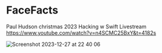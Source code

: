# FaceFacts
 Paul Hudson christmas 2023 Hacking w Swift Livestream
 https://www.youtube.com/watch?v=n4SCMC25BxY&t=4182s
 
![Screenshot 2023-12-27 at 22 40 06](https://github.com/Yannemal/FaceFacts/assets/56878180/ad1ef34c-5c04-4b1d-84e1-b708e4f06367)

 
